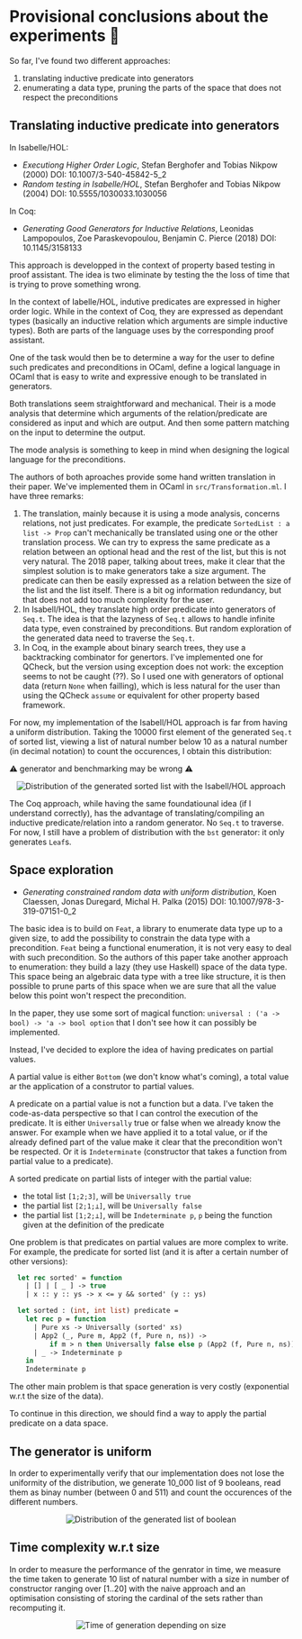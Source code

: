 # Provisional conclusions about the experiments :construction_worker:

So far, I've found two different approaches:

1. translating inductive predicate into generators
2. enumerating a data type, pruning the parts of the space that does
   not respect the preconditions



## Translating inductive predicate into generators

In Isabelle/HOL:

- *Executiong Higher Order Logic*, Stefan Berghofer and Tobias Nikpow
  (2000) DOI: 10.1007/3-540-45842-5_2
- *Random testing in Isabelle/HOL*, Stefan Berghofer and Tobias Nikpow
  (2004) DOI: 10.5555/1030033.1030056

In Coq:

- *Generating Good Generators for Inductive Relations*, Leonidas
  Lampopoulos, Zoe Paraskevopoulou, Benjamin C. Pierce (2018) DOI:
  10.1145/3158133

This approach is developped in the context of property based testing
in proof assistant. The idea is two eliminate by testing the the loss
of time that is trying to prove something wrong.

In the context of Iabelle/HOL, indutive predicates are expressed in
higher order logic. While in the context of Coq, they are expressed as
dependant types (basically an inductive relation which arguments are
simple inductive types). Both are parts of the language uses by
the corresponding proof assistant.

One of the task would then be to determine a way for the user to
define such predicates and preconditions in OCaml, define a logical
language in OCaml that is easy to write and expressive enough to be
translated in generators.

Both translations seem straightforward and mechanical. Their is a
mode analysis that determine which arguments of the relation/predicate
are considered as input and which are output. And then some pattern
matching on the input to determine the output.

The mode analysis is something to keep in mind when designing the
logical language for the preconditions.

The authors of both aproaches provide some hand written translation in
their paper. We've implemented them in OCaml in
`src/Transformation.ml`. I have three remarks:

1. The translation, mainly because it is using a mode analysis,
   concerns relations, not just predicates. For example, the predicate
   `SortedList : a list -> Prop` can't mechanically be translated
   using one or the other translation process. We can try to express
   the same predicate as a relation between an optional head and the
   rest of the list, but this is not very natural. The 2018 paper,
   talking about trees, make it clear that the simplest solution is to
   make generators take a size argument. The predicate can then be
   easily expressed as a relation between the size of the list and the
   list itself. There is a bit og information redundancy, but that
   does not add too much complexity for the user.
2. In Isabell/HOL, they translate high order predicate into generators
   of `Seq.t`. The idea is that the lazyness of `Seq.t` allows to
   handle infinite data type, even constrained by preconditions. But
   random exploration of the generated data need to traverse the
   `Seq.t`.
3. In Coq, in the example about binary search trees, they use a
   backtracking combinator for genertors. I've implemented one for
   QCheck, but the version using exception does not work: the
   exception seems to not be caught (??). So I used one with
   generators of optional data (return `None` when failling), which is
   less natural for the user than using the QCheck `assume` or
   equivalent for other property based framework.


For now, my implementation of the Isabell/HOL approach is far from
having a uniform distribution. Taking the 10000 first element of the
generated `Seq.t` of sorted list, viewing a list of natural number
below 10 as a natural number (in decimal notation) to count the occurences,
I obtain this distribution:

:warning: generator and benchmarking may be wrong :warning:

<div align="center">
	<img src="distribution_sorted_nat_list.png" title="Distribution of the generated sorted list with the Isabell/HOL approach" />
</div>


The Coq approach, while having the same foundatiounal idea (if I
understand correctly), has the advantage of translating/compiling an
inductive predicate/relation into a random generator. No `Seq.t` to
traverse. For now, I still have a problem of distribution with
the `bst` generator: it only generates `Leaf`s.


## Space exploration

- *Generating constrained random data with uniform distribution*, Koen
  Claessen, Jonas Duregard, Michal H. Palka (2015) DOI:
  10.1007/978-3-319-07151-0_2

The basic idea is to build on `Feat`, a library to enumerate data type
up to a given size, to add the possibility to constrain the data type
with a precondition. `Feat` being a functional enumeration, it is not
very easy to deal with such precondition. So the authors of this paper
take another approach to enumeration: they build a lazy (they use
Haskell) space of the data type. This space being an algebraic data
type with a tree like structure, it is then possible to prune parts of
this space when we are sure that all the value below this point won't
respect the precondition.

In the paper, they use some sort of magical function: `universal : ('a
-> bool) -> 'a -> bool option` that I don't see how it can possibly be
implemented.

Instead, I've decided to explore the idea of having predicates on
partial values.

A partial value is either `Bottom` (we don't know what's coming), a
total value ar the application of a construtor to partial values.

A predicate on a partial value is not a function but a data. I've taken
the code-as-data perspective so that I can control the execution of the
predicate. It is either `Universally` true or false when we already know
the answer. For example when we have applied it to a total value, or if
the already defined part of the value make it clear that the precondition
won't be respected. Or it is `Indeterminate` (constructor that takes a function
from partial value to a predicate).

A sorted predicate on partial lists of integer with the partial value:

- the total list `[1;2;3]`, will be `Universally true`
- the partial list `[2;1;⊥]`, will be `Universally false`
- the partial list `[1;2;⊥]`, will be `Indeterminate p`, `p` being the
  function given at the definition of the predicate

One problem is that predicates on partial values are more complex to
write. For example, the predicate for sorted list (and it is after a
certain number of other versions):

```OCaml
  let rec sorted' = function
    | [] | [ _ ] -> true
    | x :: y :: ys -> x <= y && sorted' (y :: ys)

  let sorted : (int, int list) predicate =
    let rec p = function
      | Pure xs -> Universally (sorted' xs)
      | App2 (_, Pure m, App2 (f, Pure n, ns)) ->
          if m > n then Universally false else p (App2 (f, Pure n, ns))
      | _ -> Indeterminate p
    in
    Indeterminate p
```

The other main problem is that space generation is very costly
(exponential w.r.t the size of the data).

To continue in this direction, we should find a way to apply the partial
predicate on a data space.

## The generator is uniform

In order to experimentally verify that our implementation does not
lose the uniformity of the distribution, we generate 10_000 list of
9 booleans, read them as binay number (between 0 and 511) and count
the occurences of the different numbers.

<div align="center">
	<img src="distribution_bool_list.png" title="Distribution of the generated list of boolean" />
</div>


## Time complexity w.r.t size

In order to measure the performance of the genrator in time, we
measure the time taken to generate 10 list of natural number with a
size in number of constructor ranging over $[1..20]$ with the naive
approach and an optimisation consisting of storing the cardinal of the
sets rather than recomputing it.

<div align="center">
	<img src="time_nat_list.png" title="Time of generation depending on size" />
</div>
